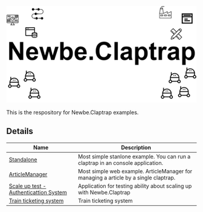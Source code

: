 ![Newbe.Claptrap](/docs/main_banner.png)

This is the respository for Newbe.Claptrap examples.

## Details

| Name                                                               | Description                                                                          |
| ------------------------------------------------------------------ | ------------------------------------------------------------------------------------ |
| [Standalone](src/Newbe.Claptrap.Standalone/)                       | Most simple stanlone example. You can run a claptrap in an console application.      |
| [ArticleManager](src/Newbe.Claptrap.ArticleManager/)               | Most simple web example. ArticleManager for managing a article by a single claptrap. |
| [Scale up test - Authenticattion System](src/Newbe.Claptrap.Auth/) | Application for testing ability about scaling up with Newbe.Claptrap                 |
| [Train ticketing system](src/Newbe.Claptrap.Ticketing/)            | Train ticketing system                                                               |
